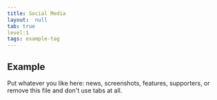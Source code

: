 ```yaml
---
title: Social Media
layout:  null
tab: true
level:1
tags: example-tag
---
```


## Example

Put whatever you like here: news, screenshots, features, supporters, or remove this file and don't use tabs at all.
